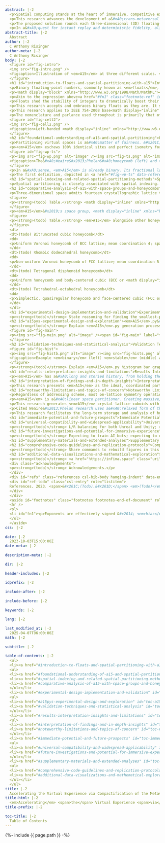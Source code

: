 ```yaml
---
abstract: |-2
  <p>Spatial computing stands at the heart of immersive, competitive experiences. When reality yields to fast-paced virtual arenas, every millisecond can clutch the win, and every dropped frame can shatter the illusion. Widespread spatial partitioning of different virtual realities (VR) with the topologically close-packed <strong><em>A15</em> phase structure</strong> (<math display="inline" xmlns="http://www.w3.org/1998/Math/MathML"><semantics><mi>&#x3B2;</mi><annotation encoding="application/x-tex">\beta</annotation></semantics></math>&#x2013;<math display="inline" xmlns="http://www.w3.org/1998/Math/MathML"><semantics><mi>W</mi><annotation encoding="application/x-tex">W</annotation></semantics></math>) promises to thread new, scalable dimensions of isotropic order into the fabric of the metaverse itself.</p>
  <p>This research advances the development of a&#xA0;trans-metaversal coordination space. Latency-sensitive, full-body VR experiences &#x2014; such as online multiplayer tournaments &#x2014; are close to insufferable under the current infrastructure. In lieu of a&#xA0;shared, compact spatial representation, downstream spatial protocols resort to resharing the original floating-point coordinates. Full immersion demands tenfold the coordinates at double the speed &#x2014; simply relaying the positional coordinates of a&#xA0;5-on-5 full-body VR match can exceed 100 kbps per user.</p>
  <p>The proposed solution rounds each three-dimensional (3D) floating-point coordinate &#x2014; and all its unused dynamic range &#x2014; to the nearest <em>A15</em>-encoded integer representation, one or more dimensions higher. It centers <em>A15</em> inside the&#xA0;Weaire&#x2013;Phelan&#xA0;honeycomb, or the&#xA0;Tetrastix&#xA0;prism, then equally discretizes all 3D floating-point space. The result is a&#xA0;numerically-stable, higher-order space that&#x2019;s packable, stackable, and less than half the size in memory &#x2014; assigning each high-dimensional coordinate to a&#xA0;consistent volume of 3D space shrinks the encoding of nearby coordinates, minimizes directional aliasing, and maintains compatibility with global measurement standards.</p>
  <p>In a&#xA0;quest for instant replay and deterministic fidelity, aligning virtualities with <em>A15</em> ensures every bit of space is part of the living, responsive experience.</p>
abstract-title: |-2
  Abstract
author: |-2
  C Anthony Risinger
author-meta: |-2
  C Anthony Risinger
body: |-2
  <figure id="fig-intro">
  <img src="fig-intro.png" />
  <figcaption>Illustration of <em>A15</em> at three different scales. <span id="fig-intro" label="fig-intro"></span></figcaption>
  </figure>
  <h1 id="introduction-to-floats-and-spatial-partitioning-with-a15">Introduction to Floats and Spatial Partitioning with <em>A15</em></h1>
  <p>Binary floating-point numbers, commonly known as <em>floats</em>, are notorious for giving slightly different, <em>approximately correct</em> answers.</p>
  <p><math display="block" xmlns="http://www.w3.org/1998/Math/MathML"><semantics><mfrac displaystyle="true"><mrow><mi>&#x1D460;</mi><mi>&#x1D456;</mi><mi>&#x1D454;</mi><mi>&#x1D45B;</mi><mi>&#x1D456;</mi><mi>&#x1D453;</mi><mi>&#x1D456;</mi><mi>&#x1D450;</mi><mi>&#x1D44E;</mi><mi>&#x1D45B;</mi><mi>&#x1D451;</mi></mrow><msup><mn>2</mn><mrow><mi>&#x1D452;</mi><mi>&#x1D465;</mi><mi>&#x1D45D;</mi><mi>&#x1D45C;</mi><mi>&#x1D45B;</mi><mi>&#x1D452;</mi><mi>&#x1D45B;</mi><mi>&#x1D461;</mi></mrow></msup></mfrac><annotation encoding="application/x-tex">\dfrac{\mathit{\scriptstyle significand}}{2^{\mathit{exponent}}}</annotation></semantics></math></p>
  <p>Akin to the expression above<a href="#fn1" class="footnote-ref" id="fnref1" role="doc-noteref"><sup>1</sup></a>, floats resemble fractions or ratios. Their integer numerators cycle linearly <math display="inline" xmlns="http://www.w3.org/1998/Math/MathML"><semantics><mn>0</mn><annotation encoding="application/x-tex">0</annotation></semantics></math>&#x2013;<math display="inline" xmlns="http://www.w3.org/1998/Math/MathML"><semantics><mrow><mi>&#x1D460;</mi><mi>&#x1D456;</mi><mi>&#x1D454;</mi><mi>&#x1D45B;</mi><mi>&#x1D456;</mi><mi>&#x1D453;</mi><mi>&#x1D456;</mi><mi>&#x1D450;</mi><mi>&#x1D44E;</mi><mi>&#x1D45B;</mi><mi>&#x1D451;</mi></mrow><annotation encoding="application/x-tex">\mathit{significand}</annotation></semantics></math> once per denominator, whereas their log-linear denominators must double or split on strict powers-of-two. This representation approximates the vast majority of rational, base<math display="inline" xmlns="http://www.w3.org/1998/Math/MathML"><semantics><msub><mi></mi><mn>10</mn></msub><annotation encoding="application/x-tex">_{10}</annotation></semantics></math> numbers, and accumulating tiny, order-dependent rounding errors is <em>expected</em>. There are ninety-three approximations in the first one-hundred <math display="inline" xmlns="http://www.w3.org/1998/Math/MathML"><semantics><mrow><msup><mi></mi><mn>1</mn></msup><msub><mi>/</mi><mi>n</mi></msub></mrow><annotation encoding="application/x-tex">^1/_n</annotation></semantics></math> reciprocals alone, where denominators are <em>most</em> dense.</p>
  <p>Floats shed the stability of integers to dramatically boost their reach. Hardware-accelerated for decades in pursuit of ever-more floating-point operations per second (FLOPS), a&#xA0;single, fixed-bit memory format meaningfully ranges from quantum foam to cosmic web. Floats are <em>inescapably</em> abundant &#x2014; the sand of software &#x2014; their skillful workings endow modern data structures with great strength and timeless clarity.</p>
  <p>This research accepts and embraces binary floats as they are. It scales both the <em>A15</em> phase structure, also known as <math display="inline" xmlns="http://www.w3.org/1998/Math/MathML"><semantics><mi>&#x3B2;</mi><annotation encoding="application/x-tex">\beta</annotation></semantics></math>&#x2013;<math display="inline" xmlns="http://www.w3.org/1998/Math/MathML"><semantics><mi>W</mi><annotation encoding="application/x-tex">W</annotation></semantics></math>, and its corresponding Voronoi honeycomb, the&#xA0;Weaire&#x2013;Phelan&#xA0;honeycomb, to align with precise, IEEE 754-2008 floating-point specifications. Each honeycomb cell collapses its internal, 3D floating-point coordinates to an integer-encoded <em>A15</em> site at its core, and together, cores identify a&#xA0;compact, higher-order space &#x2014; a&#xA0;well-rounded snapshot of the original, 3D floating-point space &#x2014; where every high-dimensional <em>A15</em>-encoded coordinate mirrors an exact 3D float.</p>
  <p>This research applies to IEEE 754-2008 base<math display="inline" xmlns="http://www.w3.org/1998/Math/MathML"><semantics><msub><mi></mi><mn>2</mn></msub><annotation encoding="application/x-tex">_{2}</annotation></semantics></math> floating-point numbers of all bit sizes, and may refer to them as <em>binary<math display="inline" xmlns="http://www.w3.org/1998/Math/MathML"><semantics><msub><mi></mi><mn>64</mn></msub><annotation encoding="application/x-tex">_{64}</annotation></semantics></math></em>, <em>binary<math display="inline" xmlns="http://www.w3.org/1998/Math/MathML"><semantics><msub><mi></mi><mn>32</mn></msub><annotation encoding="application/x-tex">_{32}</annotation></semantics></math></em>, <em>base<math display="inline" xmlns="http://www.w3.org/1998/Math/MathML"><semantics><msub><mi></mi><mn>2</mn></msub><annotation encoding="application/x-tex">_{2}</annotation></semantics></math> floats</em>, or simply <em>floats</em>. For coding and analysis purposes, binary<math display="inline" xmlns="http://www.w3.org/1998/Math/MathML"><semantics><msub><mi></mi><mn>64</mn></msub><annotation encoding="application/x-tex">_{64}</annotation></semantics></math> is preferred, due to its large size and prevalence in modern CPUs. For baselines and performance comparisons, binary<math display="inline" xmlns="http://www.w3.org/1998/Math/MathML"><semantics><msub><mi></mi><mn>32</mn></msub><annotation encoding="application/x-tex">_{32}</annotation></semantics></math> is preferred, due to its widespread presence in hardware, software, and network stacks.</p>
  <p>The nomenclature and parlance used throughout is primarily that of crystallography, borrowing from other disciplines as necessary.</p>
  <figure id="fig-cell2">
  <img src="fig-cell2.png" />
  <figcaption>Left-handed <math display="inline" xmlns="http://www.w3.org/1998/Math/MathML"><semantics><mrow><msup><mi></mi><mn>1</mn></msup><msub><mi>/</mi><mn>2</mn></msub></mrow><annotation encoding="application/x-tex">^1/_2</annotation></semantics></math> unit cell. <span id="fig-cell2" label="fig-cell2"></span></figcaption>
  </figure>
  <h2 id="foundational-understanding-of-a15-and-spatial-partitioning">Foundational Understanding of <em>A15</em> and Spatial Partitioning</h2>
  <p>Partitioning virtual spaces is a&#xA0;matter of fairness. &#x201C;Fairness," as it applies to transformations on structures in 3D space, is a&#xA0;measure of isometry and isotropy &#x2014; reducing the bit space <em>must not</em> significantly warp distances and angles between any two sites. While isometry on its own is readily achievable, combining it with isotropy is much more difficult. The <math display="inline" xmlns="http://www.w3.org/1998/Math/MathML"><semantics><mrow><mi>S</mi><mi>O</mi><mrow><mo stretchy="true" form="prefix">(</mo><mn>3</mn><mo stretchy="true" form="postfix">)</mo></mrow></mrow><annotation encoding="application/x-tex">SO(3)</annotation></semantics></math> group, or the set of all possible 3D rotations, is spherical &#x2014; highly-isotropic structures appear &#x201C;rounder" from the perspective of an individual site &#x2014; and simply cannot fit nicely inside a&#xA0;cubical lattice &#x201C;box". This innate tension between translation-preserving symmetries and rotation-preserving symmetries drastically shrinks the pool of N-fold designs available to perfectly isometric 3D lattices. In accordance with the crystallographic restriction theorem, C12 is the maximum coordination number, and the only possible angles are 180<math display="inline" xmlns="http://www.w3.org/1998/Math/MathML"><semantics><msup><mi></mi><mo>&#x2218;</mo></msup><annotation encoding="application/x-tex">^{\circ}</annotation></semantics></math> (2-fold), 120<math display="inline" xmlns="http://www.w3.org/1998/Math/MathML"><semantics><msup><mi></mi><mo>&#x2218;</mo></msup><annotation encoding="application/x-tex">^{\circ}</annotation></semantics></math> (3-fold), 90<math display="inline" xmlns="http://www.w3.org/1998/Math/MathML"><semantics><msup><mi></mi><mo>&#x2218;</mo></msup><annotation encoding="application/x-tex">^{\circ}</annotation></semantics></math> (4-fold), and 60<math display="inline" xmlns="http://www.w3.org/1998/Math/MathML"><semantics><msup><mi></mi><mo>&#x2218;</mo></msup><annotation encoding="application/x-tex">^{\circ}</annotation></semantics></math> (6-fold) &#x2014; icosahedral designs (5-fold) with <math display="inline" xmlns="http://www.w3.org/1998/Math/MathML"><semantics><msub><mi>I</mi><mi>h</mi></msub><annotation encoding="application/x-tex">I_h</annotation></semantics></math> symmetry are not possible.</p>
  <p><em>A15</em> eschews 100% identical sites and perfect isometry for a&#xA0;blended mix of exactly 75% C14 major sites &#x2014; axes-aligned tetradecahedral layers (Weaire&#x2013;Phelan) or cubes (Tetrastix) with 14 connections each &#x2014; 25% C12 minor sites &#x2014; pyritohedral voids (Weaire&#x2013;Phelan) or cubes (Tetrastix) with 12 connections each &#x2014; and two different site-to-site distance metrics. True 5-fold symmetry appears in the form of alternating left- and right-handed sites with <math display="inline" xmlns="http://www.w3.org/1998/Math/MathML"><semantics><msub><mi>T</mi><mi>h</mi></msub><annotation encoding="application/x-tex">T_h</annotation></semantics></math> <em>pyritohedral</em> symmetry, an isometric subgroup (4-of-10 3-fold axes) of the full icosahedral symmetry group <math display="inline" xmlns="http://www.w3.org/1998/Math/MathML"><semantics><msub><mi>I</mi><mi>h</mi></msub><annotation encoding="application/x-tex">I_h</annotation></semantics></math>. This localized asymmetry drastically increases isotropy (13.5 mean coordination) without impacting long-range isometric order.</p>
  <figure id="fig-wp-ts">
  <p><img src="fig-wp.png" alt="image" /><img src="fig-ts.png" alt="image" /></p>
  <figcaption>The&#xA0;Weaire&#x2013;Phelan&#xA0;honeycomb (left) and the&#xA0;Tetrastix&#xA0;prism (right).<span id="fig-wp-ts" label="fig-wp-ts"></span></figcaption>
  </figure>
  <p>In a&#xA0;sense, <em>A15</em> is already binary. Its fractional lattice coefficients use nothing but the first three multiples of <math display="inline" xmlns="http://www.w3.org/1998/Math/MathML"><semantics><msup><mn>2</mn><mrow><mo>&#x2212;</mo><mn>2</mn></mrow></msup><annotation encoding="application/x-tex">2^{-2}</annotation></semantics></math>, and all eight basis sites are perfect binary floats. Quadruple its fractional coordinates into the integers, and its two, site-to-site distance metrics become <math display="inline" xmlns="http://www.w3.org/1998/Math/MathML"><semantics><mn>2</mn><annotation encoding="application/x-tex">2</annotation></semantics></math> (major-major) and <math display="inline" xmlns="http://www.w3.org/1998/Math/MathML"><semantics><msqrt><mn>5</mn></msqrt><annotation encoding="application/x-tex">\sqrt{5}</annotation></semantics></math> (major-minor). <math display="inline" xmlns="http://www.w3.org/1998/Math/MathML"><semantics><msqrt><mn>5</mn></msqrt><annotation encoding="application/x-tex">\sqrt{5}</annotation></semantics></math> is the hypotenuse of a&#xA0;2:1 right triangle and the crux of the golden ratio. <em>A15</em> can be defined at unit scale without stability issues. However, at any scale, <em>A15</em> only represents the destination encoding, leaving open the question of <em>how</em> higher-density bit spaces should discretize themselves to a&#xA0;valid <em>A15</em> site. In other words, finding the nearest site requires a&#xA0;precise definition of <em>nearest</em>.</p>
  <p>The first definition, depicted in <a href="#fig-wp-ts" data-reference-type="autoref" data-reference="fig-wp-ts">[fig-wp-ts]</a> (left), is available to any 3D point set. Starting from an <em>A15</em> integer crystal lattice, identify its Voronoi honeycomb from the set of inflection points between neighboring <em>A15</em> sites &#x2014; edges in this secondary structure have exactly two nearest neighbors in <em>A15</em>, and vertices have three or more &#x2014; and the&#xA0;Weaire&#x2013;Phelan&#xA0;honeycomb appears. A&#xA0;simpler, less isotropic definition of <em>nearest</em> is also available to <em>A15</em>. As seen in <a href="#fig-wp-ts" data-reference-type="autoref" data-reference="fig-wp-ts">[fig-wp-ts]</a> (right), when the angle between sites in the secondary structure is fixed to 90&#xB0; and the entire space is filled with <em>unit</em> cubes &#x2014; the&#xA0;Tetrastix&#xA0;prism emerges instead. The price for this simplicity is reduced spatial accuracy and more directional aliasing.</p>
  <h2 id="spatial-indexing-and-related-spatial-partitioning-methods">Spatial Indexing and Related Spatial Partitioning Methods</h2>
  <p>Spatial partitioning is closely associated with spatial indexing. In this context, the partitioner is more dynamic and specific &#x2014; space is split on maximally-coincident hyperplanes, or enclosed within minimally-overlapping polytopes, for the purposes of cataloging sites and facilitating retrieval. Incoming sites are unlikely to adhere to any meaningful symmetry and freely utilize the full range and precision of the ambient space. This ignorance of an implied external structure is critical for spatial indexing, but renders well-known binary space partitioners (BSP), like octrees and KD trees, and bounded-polytope solutions, like R-trees, R<math display="inline" xmlns="http://www.w3.org/1998/Math/MathML"><semantics><msup><mi></mi><mo>*</mo></msup><annotation encoding="application/x-tex">^*</annotation></semantics></math>-trees, and its derivatives, less attractive as <em>implicit</em>, memory-efficient, interactive virtual space partitioners, because their preferred hyperplanes and polytopes do not maintain the spatial symmetries of the ambient space. However, if they did maintain ambient symmetries, the resultant structures might resemble objects that are comparable to <em>A15</em>: space groups and space-filling honeycombs.</p>
  <h2 id="comparative-analysis-of-a15-with-space-groups-and-honeycombs">Comparative Analysis of <em>A15</em> with Space Groups and Honeycombs</h2>
  <p>Three-dimensional space admits fourteen crystallographic lattice types known as Bravais lattices &#x2014; fourteen distinct, prototypical pairings between one-of-seven lattice systems and one-to-four lattice centerings &#x2014; and every discrete, <em>periodic</em> tesselation of 3D space shares its translational isometries with a&#xA0;Bravais lattice. Non-translational isometries, such as reflections and rotoinversions, are known as 3D point groups, and the thirty-two that satisfy the crystallographic restriction theorem are deemed the crystallographic point groups. The complete set of 230 space groups emerges from all isomorphic combinations of the fourteen lattice types with the thirty-two crystallographic point groups, and fully characterizes any periodic tesselation of 3D space.</p>
  <figure>
  <p><strong>(todo) Table.</strong> <math display="inline" xmlns="http://www.w3.org/1998/Math/MathML"><semantics><mrow><mi>P</mi><mi>m</mi><mover><mn>3</mn><mo accent="true">&#x203E;</mo></mover><mi>n</mi></mrow><annotation encoding="application/x-tex">Pm\bar{3}n</annotation></semantics></math> (223) alongside other groups.</p>
  </figure>
  <p><em>A15</em>&#x2019;s space group, <math display="inline" xmlns="http://www.w3.org/1998/Math/MathML"><semantics><mrow><mi>P</mi><mi>m</mi><mover><mn>3</mn><mo accent="true">&#x203E;</mo></mover><mi>n</mi></mrow><annotation encoding="application/x-tex">Pm\bar{3}n</annotation></semantics></math>, pairs the <math display="inline" xmlns="http://www.w3.org/1998/Math/MathML"><semantics><msub><mi>O</mi><mi>h</mi></msub><annotation encoding="application/x-tex">O_h</annotation></semantics></math> symmetry of the <math display="inline" xmlns="http://www.w3.org/1998/Math/MathML"><semantics><mrow><mi>c</mi><mi>P</mi></mrow><annotation encoding="application/x-tex">cP</annotation></semantics></math> Bravais lattice with the <math display="inline" xmlns="http://www.w3.org/1998/Math/MathML"><semantics><msub><mi>T</mi><mi>h</mi></msub><annotation encoding="application/x-tex">T_h</annotation></semantics></math> pyritohedral symmetry of the <math display="inline" xmlns="http://www.w3.org/1998/Math/MathML"><semantics><mrow><mi>m</mi><mover><mn>3</mn><mo accent="true">&#x203E;</mo></mover></mrow><annotation encoding="application/x-tex">m\bar{3}</annotation></semantics></math> crystallographic point group. <math display="inline" xmlns="http://www.w3.org/1998/Math/MathML"><semantics><msub><mi>T</mi><mi>h</mi></msub><annotation encoding="application/x-tex">T_h</annotation></semantics></math> pyritohedral symmetry is an isometric subgroup of the <em>non-crystallographic</em>, full icosahedral symmetry group, <math display="inline" xmlns="http://www.w3.org/1998/Math/MathML"><semantics><msub><mi>I</mi><mi>h</mi></msub><annotation encoding="application/x-tex">I_h</annotation></semantics></math>. Crystallographic point groups with <math display="inline" xmlns="http://www.w3.org/1998/Math/MathML"><semantics><msub><mi>T</mi><mi>h</mi></msub><annotation encoding="application/x-tex">T_h</annotation></semantics></math>, <math display="inline" xmlns="http://www.w3.org/1998/Math/MathML"><semantics><mi>O</mi><annotation encoding="application/x-tex">O</annotation></semantics></math>, and <math display="inline" xmlns="http://www.w3.org/1998/Math/MathML"><semantics><msub><mi>T</mi><mi>d</mi></msub><annotation encoding="application/x-tex">T_d</annotation></semantics></math> symmetries are all order 24, and second only to order 48, <math display="inline" xmlns="http://www.w3.org/1998/Math/MathML"><semantics><msub><mi>O</mi><mi>h</mi></msub><annotation encoding="application/x-tex">O_h</annotation></semantics></math> cubic symmetry. Since <math display="inline" xmlns="http://www.w3.org/1998/Math/MathML"><semantics><msub><mi>T</mi><mi>h</mi></msub><annotation encoding="application/x-tex">T_h</annotation></semantics></math> is the maximal subgroup between <math display="inline" xmlns="http://www.w3.org/1998/Math/MathML"><semantics><msub><mi>O</mi><mi>h</mi></msub><annotation encoding="application/x-tex">O_h</annotation></semantics></math> and <math display="inline" xmlns="http://www.w3.org/1998/Math/MathML"><semantics><msub><mi>I</mi><mi>h</mi></msub><annotation encoding="application/x-tex">I_h</annotation></semantics></math> &#x2014; between the existing cubical-octahedral isometries of <em>A15</em>&#x2019;s Bravais lattice and the highly-desirable, <em>non-crystallographic</em> icosahedral isometries of <math display="inline" xmlns="http://www.w3.org/1998/Math/MathML"><semantics><msub><mi>I</mi><mi>h</mi></msub><annotation encoding="application/x-tex">I_h</annotation></semantics></math> &#x2014; any point group with higher order than <math display="inline" xmlns="http://www.w3.org/1998/Math/MathML"><semantics><mrow><mi>m</mi><mover><mn>3</mn><mo accent="true">&#x203E;</mo></mover></mrow><annotation encoding="application/x-tex">m\bar{3}</annotation></semantics></math> is also more cubical. The link from <math display="inline" xmlns="http://www.w3.org/1998/Math/MathML"><semantics><mrow><mi>m</mi><mover><mn>3</mn><mo accent="true">&#x203E;</mo></mover></mrow><annotation encoding="application/x-tex">m\bar{3}</annotation></semantics></math> to <math display="inline" xmlns="http://www.w3.org/1998/Math/MathML"><semantics><msub><mi>I</mi><mi>h</mi></msub><annotation encoding="application/x-tex">I_h</annotation></semantics></math> symmetry through <math display="inline" xmlns="http://www.w3.org/1998/Math/MathML"><semantics><msub><mi>T</mi><mi>h</mi></msub><annotation encoding="application/x-tex">T_h</annotation></semantics></math> symmetry is strong evidence that <math display="inline" xmlns="http://www.w3.org/1998/Math/MathML"><semantics><mrow><mi>m</mi><mover><mn>3</mn><mo accent="true">&#x203E;</mo></mover></mrow><annotation encoding="application/x-tex">m\bar{3}</annotation></semantics></math> is isotropically ideal.</p>
  <figure>
  <p><strong>(todo) Table.</strong> <em>A15</em> alongside other honeycombs (mean coordination, etc).</p>
  </figure>
  <dl>
  <dt>(todo) Bitruncated cubic honeycomb</dt>
  <dd>
  <p>Uniform Voronoi honeycomb of BCC lattice; mean coordination 4; space group <math display="inline" xmlns="http://www.w3.org/1998/Math/MathML"><semantics><mrow><mi>I</mi><mi>m</mi><mover><mn>3</mn><mo accent="true">&#x203E;</mo></mover><mi>m</mi></mrow><annotation encoding="application/x-tex">Im\bar{3}m</annotation></semantics></math> (229); vertex-, edge-, and face-transitive; 3-space permutohedron; best-known ideal foam (Kelvin problem) for a century, then superseded by the&#xA0;Weaire&#x2013;Phelan&#xA0;honeycomb.</p>
  </dd>
  <dt>(todo) Rhombic dodecahedral honeycomb</dt>
  <dd>
  <p>Non-uniform Voronoi honeycomb of FCC lattice; mean coordination 5.5; space group <math display="inline" xmlns="http://www.w3.org/1998/Math/MathML"><semantics><mrow><mi>F</mi><mi>m</mi><mover><mn>3</mn><mo accent="true">&#x203E;</mo></mover><mi>m</mi></mrow><annotation encoding="application/x-tex">Fm\bar{3}m</annotation></semantics></math> (225); edge-, face-, and cell-transitive; 3-space parallelohedron.</p>
  </dd>
  <dt>(todo) Tetragonal disphenoid honeycomb</dt>
  <dd>
  <p>Uniform honeycomb and body-centered cubic (BCC or <math display="inline" xmlns="http://www.w3.org/1998/Math/MathML"><semantics><msubsup><mi>A</mi><mn>3</mn><mo>*</mo></msubsup><annotation encoding="application/x-tex">A_3^*</annotation></semantics></math> or <math display="inline" xmlns="http://www.w3.org/1998/Math/MathML"><semantics><msubsup><mi>D</mi><mn>3</mn><mo>*</mo></msubsup><annotation encoding="application/x-tex">D_3^*</annotation></semantics></math>) lattice; mean coordination 8; space group <math display="inline" xmlns="http://www.w3.org/1998/Math/MathML"><semantics><mrow><mi>I</mi><mi>m</mi><mover><mn>3</mn><mo accent="true">&#x203E;</mo></mover><mi>m</mi></mrow><annotation encoding="application/x-tex">Im\bar{3}m</annotation></semantics></math> (229); vertex-, face-, and cell-transitive; reciprocal lattice is FCC; ideal k-space samples in <math display="inline" xmlns="http://www.w3.org/1998/Math/MathML"><semantics><msup><mi>R</mi><mn>3</mn></msup><annotation encoding="application/x-tex">R^3</annotation></semantics></math>.</p>
  </dd>
  <dt>(todo) Tetrahedral-octahedral honeycomb</dt>
  <dd>
  <p>Simplectic, quasiregular honeycomb and face-centered cubic (FCC or <math display="inline" xmlns="http://www.w3.org/1998/Math/MathML"><semantics><msub><mi>A</mi><mn>3</mn></msub><annotation encoding="application/x-tex">A_3</annotation></semantics></math> or <math display="inline" xmlns="http://www.w3.org/1998/Math/MathML"><semantics><msub><mi>D</mi><mn>3</mn></msub><annotation encoding="application/x-tex">D_3</annotation></semantics></math>) lattice; mean coordination 12; space group <math display="inline" xmlns="http://www.w3.org/1998/Math/MathML"><semantics><mrow><mi>F</mi><mi>m</mi><mover><mn>3</mn><mo accent="true">&#x203E;</mo></mover><mi>m</mi></mrow><annotation encoding="application/x-tex">Fm\bar{3}m</annotation></semantics></math> (225); vertex- and edge-transitive; ideal 3-space packing of identical spheres; reciprocal lattice is BCC.</p>
  </dd>
  </dl>
  <h1 id="experimental-design-implementation-and-validation">Experimental Design, Implementation, and Validation</h1>
  <p><strong>(todo)</strong> State reasoning for finding the smallest-possible integer representation, if any; show unstable configuration; walk through construction of <em>A15</em> and surrounding it with the&#xA0;Weaire&#x2013;Phelan&#xA0;honeycomb, identifying its minimum prescale factor along the way; relate integer scaling to fraction-like floating-point definition from introduction; add the next layer of lattice and additional prescale due to separation distance; binary splits of this final prescale are &#x201C;binary" scales, multiples of these splits are &#x201C;stable" scales, and everything else is &#x201C;unstable"; bits shuffle cleanly between range and density, facilitating the definition of subspaces; show Tetrastix at Weaire&#x2013;Phelan&#x2019;s prescale and frame volume difference as an error domain.</p>
  <h2 id="a15pys-experimental-design-and-exploration"><em>A15</em>.py&#x2019;s Experimental Design and Exploration</h2>
  <p><strong>(todo)</strong> Explain <em>A15</em>.py generation process, reasoning, capabilities, and assertions; describe main image and such things as <math display="inline" xmlns="http://www.w3.org/1998/Math/MathML"><semantics><msub><mi>N</mi><mn>1</mn></msub><annotation encoding="application/x-tex">N_1</annotation></semantics></math> (cell width), <math display="inline" xmlns="http://www.w3.org/1998/Math/MathML"><semantics><msub><mi>&#x3F5;</mi><mi>N</mi></msub><annotation encoding="application/x-tex">\epsilon_N</annotation></semantics></math>, <math display="inline" xmlns="http://www.w3.org/1998/Math/MathML"><semantics><msub><mi>&#x3F5;</mi><mi>&#x3B4;</mi></msub><annotation encoding="application/x-tex">\epsilon_\delta</annotation></semantics></math>, <math display="inline" xmlns="http://www.w3.org/1998/Math/MathML"><semantics><msub><mi>&#x3F5;</mi><mi>&#x394;</mi></msub><annotation encoding="application/x-tex">\epsilon_\Delta</annotation></semantics></math>, and <math display="inline" xmlns="http://www.w3.org/1998/Math/MathML"><semantics><mi>&#x3F5;</mi><annotation encoding="application/x-tex">\epsilon</annotation></semantics></math>.</p>
  <figure id="fig-main">
  <p><img src="fig-main.png" alt="image" /><span id="fig-main" label="fig-main"></span></p>
  </figure>
  <h2 id="validation-techniques-and-statistical-analysis">Validation Techniques and Statistical Analysis</h2>
  <figure id="fig-hist">
  <p><img src="fig-histb.png" alt="image" /><img src="fig-hists.png" alt="image" /><img src="fig-histu.png" alt="image" /></p>
  <figcaption>Example <em>binary</em> (left) <em>stable</em> (middle) and <em>unstable</em> (right) configurations.<span id="fig-hist" label="fig-hist"></span></figcaption>
  </figure>
  <p><strong>(todo)</strong> Explain <em>A15</em>.py histogram bar graph and its epsilons; show unstable configurations generating a&#xA0;smattering of epsilons and unused gaps; contrast this with gapless, sequential configurations that always generate a&#xA0;limited number of epsilons (stable) or an exact number (binary).</p>
  <h1 id="results-interpretation-insights-and-limitations">Results Interpretation, Insights, and Limitations</h1>
  <p><em>A15</em> has a&#xA0;long and storied history, from holding the high-temperature superconductor record for decades, to its close association with other interesting structures &#x2014; such as the&#xA0;Weaire&#x2013;Phelan&#xA0;honeycomb and the&#xA0;Tetrastix&#xA0;prism&#x2014; each with their own unique qualities. The&#xA0;Weaire&#x2013;Phelan&#xA0;honeycomb, in its relaxed, non-polyhedral &#x201C;bubble" form (combinatorially equivalent to the polyhedral honeycomb), consistently yields highly-isotropic measurements from different physical quantities, including thermal expansion rate, compressional load transfer, photonic wave propagation, and quantum noise distribution. <em>A15</em>&#x2019;s position is further reinforced through its crystallographic space group properties, such as an exceptionally high coordination number (mean of 13.5 connections per site), second-highest symmetry order (24), and maximal intersection with the <em>non-crystallographic</em> <math display="inline" xmlns="http://www.w3.org/1998/Math/MathML"><semantics><msub><mi>I</mi><mi>h</mi></msub><annotation encoding="application/x-tex">I_h</annotation></semantics></math> group. Centered on the&#xA0;Weaire&#x2013;Phelan&#xA0;honeycomb&#x2014; the best-known equal-volume partitioner of 3D space and lowest-energy solution to the Kelvin problem &#x2014; and simultaneously compatible with the&#xA0;Tetrastix&#xA0;prism&#x2014; an attractive alternative to Weaire&#x2013;Phelan-based discretization when trading spatial inaccuracy for performance is acceptable or desirable &#x2014; makes <em>A15</em> uniquely qualified for partitioning interactive 3D space.</p>
  <h2 id="interpretation-of-findings-and-in-depth-insights">Interpretation of Findings and In-Depth Insights</h2>
  <p>This research presents <em>A15</em> as the ideal, coordinated partitioner of shared, interactive virtual space. It highlights <em>A15</em>&#x2019;s innate mapping to hardware floating-point representations, and its compatibility with global measurement systems. It details two, high-dimensional addressing schemes, and explains their differences in terms of lattice centering, chiral balancing, and interlocking extrema. <em>A15</em>&#x2019;s numeric floating-point stability is confirmed, and three distinct classifications &#x2014; <em>binary</em>, <em>stable</em>, and <em>unstable</em> &#x2014; are identified. It asserts the binary floating-point stability of the&#xA0;Weaire&#x2013;Phelan&#xA0;honeycomb, the&#xA0;Tetrastix&#xA0;prism, and <em>A15</em> itself, using both a&#xA0;series of mathematical statements and generated empirical evidence. It constructs well-defined, heterogeneous environments, and characterizes how additional bits either double the range or double the density. Original code is shared in full, alongside detailed examples and documentation. This outcome, combined with <em>A15</em>&#x2019;s body of existing materials research, makes <em>A15</em> an excellent candidate for <em>reshaping</em> the metaverse.</p>
  <h2 id="noteworthy-limitations-and-topics-of-concern">Noteworthy Limitations and Topics of Concern</h2>
  <p>Regardless of addressing scheme, most on-lattice symmetry operations require follow-up translations to maintain <em>A15</em>&#x2019;s desirable invariants. <em>A15</em>&#x2019;s primitive unit cell contains eight valid sites &#x2014; known as its basis, or crystal motif &#x2014; but only one is also a&#xA0;valid lattice point.</p>
  <p><em>A15</em> is a&#xA0;linear space partitioner. Creating massive, open-world virtual environments is less straightforward because <em>A15</em> spaces are small, irregularly sized, and end abruptly. Federating virtual real estate in a&#xA0;fifty-story skyscraper might require independent <em>A15</em> spaces per floor, or per delegable unit. This matches expectations after reclaiming unused dynamic floating-point range as memory savings, but fast-paced transitions at spatial joins are potential sources of bugs, complexity, and overhead.</p>
  <p>This research generates <em>A15</em> crystal-lattice cuboids with rectangular faces, and with edge lengths in proportion to each dimension&#x2019;s allocation of the total bit space. Cuboids best-encode spaces like playing fields and office buildings &#x2014; spaces with high average utilization, and clear, axes-aligned boundaries &#x2014; and are less efficient for spaces with arbitrary terrain, irregular boundaries, or internal holes. Such features generate effectively unreachable pockets of addressable space. However, compared to the unused dynamic range of floats, this underutilization is much simpler to quantify.</p>
  <p>Cited Weaire&#x2013;Phelan research uses a&#xA0;relaxed form of the&#xA0;Weaire&#x2013;Phelan&#xA0;honeycomb to satisfy Plateau&#x2019;s laws and the constraints of the Kelvin problem. This structure is combinatorially equivalent to the polyhedral form, albeit with softer angles and perfectly equal-volume pyritohedra and tetradecahedra. Results from these studies may not transfer cleanly. However, discrepancies are limited to Weaire&#x2013;Phelan-based discretization claims and not <em>A15</em> itself.</p>
  <p>This research facilitates the long-term storage and analysis of human-generated spatial tracking data &#x2014; personally identifiable information (PII) with both legal and ethical requirements &#x2014; and <em>demands</em> that implementers honor and regard it with the utmost care and respect.</p>
  <h1 id="immediate-potential-and-future-prospects">Immediate Potential and Future Prospects</h1>
  <h2 id="universal-compatibility-and-widespread-applicability">Universal Compatibility and Widespread Applicability</h2>
  <p><strong>(todo)</strong> L/R balancing for both Unreal and Unity; reliably mutate, consolidate, or replay from the edge; clean mapping into global measurement systems; spatial range limits are implicit anti-cheating mechanisms; range limiting combined with other symmetry-reliant techniques expected to save more memory than <em>baseline</em> of 50%.</p>
  <h2 id="future-investigations-and-potential-for-immersive-experience">Future Investigations and Potential for Immersive Experience</h2>
  <p><strong>(todo)</strong> Expecting to train AI bots; expecting to capture high speed games; resultant libraries not limited to metric spaces, could also apply to eg. function spaces; investigate rotating <em>A15</em> favorably with respect to expected traversal patterns, eg. Miller index <math display="inline" xmlns="http://www.w3.org/1998/Math/MathML"><semantics><mrow><mo stretchy="true" form="prefix">(</mo><mn>111</mn><mo stretchy="true" form="postfix">)</mo></mrow><annotation encoding="application/x-tex">(111)</annotation></semantics></math>, and boost effective isotropy; consider ways to efficiently carve terrain, holes, and non-planar or axes-misaligned boundaries; seek esoteric 3-space objects outside crystallography and convex geometry, eg. stars, gyroids, quasicrystals, plesiohedra, Delone sets, and centroid network of the Laves graph; continue search for higher-dimensional polytopes to fold and project into 3D space.</p>
  <h1 id="supplementary-materials-and-extended-analyses">Supplementary Materials and Extended Analyses</h1>
  <h2 id="comprehensive-code-guidelines-and-replication-protocols">Comprehensive Code Guidelines and Replication Protocols</h2>
  <p><strong>(todo)</strong> Share commands to rebuild figures in this research; illuminate <em>A15</em>.py&#x2019;s dark, undocumented corners; note the binary scale&#x2019;s clean steppings compared to stable scaling; in some addressing schemes, the L/R orientation of major sites is independent from that of minor sites, with four or more valid, internal orientations possible; when more than one internal orientation is available, this research arbitrarily chooses one; all parties must know, negotiate, or discover an orientation before transmitting coordinates; some orientations might be more favorable than others, both at the boundary and in the bulk.</p>
  <h2 id="additional-data-visualizations-and-mathematical-exploration">Additional Data, Visualizations, and Mathematical Exploration</h2>
  <p><strong>(todo)</strong> <a href="https://infima.space" class="uri">https://infima.space</a>; A15.py itself; proofs of different assertions made, eg. 5v5 100 kbps per user baseline; tables of vertices; list figures of interesting heterogenous environments; note how surrounding minor sites with a&#xA0;7/5 pyritohedron generates correct Weaire&#x2013;Phelan spacing and possible dual space; support and recommend <math display="inline" xmlns="http://www.w3.org/1998/Math/MathML"><semantics><msup><mn>2</mn><mrow><mo>&#x2212;</mo><mn>6</mn></mrow></msup><annotation encoding="application/x-tex">2^{-6}</annotation></semantics></math> as the preferred default scale; note coincidence of <em>A15</em> integer scale, Tetrastix unit scale, and favorable <math display="inline" xmlns="http://www.w3.org/1998/Math/MathML"><semantics><msup><mn>2</mn><mrow><mo>&#x2212;</mo><mn>6</mn></mrow></msup><annotation encoding="application/x-tex">2^{-6}</annotation></semantics></math> overall scale; demonstrate generating other crystal lattices; unit of least precision; meets meet joins join meets meet joins join...</p>
  <div class="acknowledgements">
  <p><strong>(todo)</strong> Acknowledgements.</p>
  </div>
  <div id="refs" class="references csl-bib-body hanging-indent" data-entry-spacing="0" role="list">
  <div id="ref-todo" class="csl-entry" role="listitem">
  References. 2023. <span>&#x201C;(Todo).&#x201D;</span> <em>(Todo)</em>.
  </div>
  </div>
  <aside id="footnotes" class="footnotes footnotes-end-of-document" role="doc-endnotes">
  <hr />
  <ol>
  <li id="fn1"><p>Exponents are effectively signed &#x2014; <em>bias</em> is an implementation detail &#x2014; and <math display="inline" xmlns="http://www.w3.org/1998/Math/MathML"><semantics><msup><mn>2</mn><mrow><mo>&#x2212;</mo><mi>n</mi></mrow></msup><annotation encoding="application/x-tex">2^{-n}</annotation></semantics></math> is <math display="inline" xmlns="http://www.w3.org/1998/Math/MathML"><semantics><mrow><msup><mi></mi><mn>1</mn></msup><msub><mi>/</mi><msup><mn>2</mn><mi>n</mi></msup></msub></mrow><annotation encoding="application/x-tex">^1/_{2^n}</annotation></semantics></math>.<a href="#fnref1" class="footnote-back" role="doc-backlink">&#x21A9;&#xFE0E;</a></p></li>
  </ol>
  </aside>
css: |-2
  
date: |-2
  2023-10-03T15:00:00Z
date-meta: |-2
  
description-meta: |-2
  
dir: |-2
  
header-includes: |-2
  
idprefix: |-2
  
include-after: |-2
  
include-before: |-2
  
keywords: |-2
  
lang: |-2
  
last_modified_at: |-2
  2025-04-07T06:00:00Z
math: |-2
  
subtitle: |-2
  
table-of-contents: |-2
  <ul>
  <li><a href="#introduction-to-floats-and-spatial-partitioning-with-a15" id="toc-introduction-to-floats-and-spatial-partitioning-with-a15">Introduction to Floats and Spatial Partitioning with <em>A15</em></a>
  <ul>
  <li><a href="#foundational-understanding-of-a15-and-spatial-partitioning" id="toc-foundational-understanding-of-a15-and-spatial-partitioning">Foundational Understanding of <em>A15</em> and Spatial Partitioning</a></li>
  <li><a href="#spatial-indexing-and-related-spatial-partitioning-methods" id="toc-spatial-indexing-and-related-spatial-partitioning-methods">Spatial Indexing and Related Spatial Partitioning Methods</a></li>
  <li><a href="#comparative-analysis-of-a15-with-space-groups-and-honeycombs" id="toc-comparative-analysis-of-a15-with-space-groups-and-honeycombs">Comparative Analysis of <em>A15</em> with Space Groups and Honeycombs</a></li>
  </ul></li>
  <li><a href="#experimental-design-implementation-and-validation" id="toc-experimental-design-implementation-and-validation">Experimental Design, Implementation, and Validation</a>
  <ul>
  <li><a href="#a15pys-experimental-design-and-exploration" id="toc-a15pys-experimental-design-and-exploration"><em>A15</em>.py&#x2019;s Experimental Design and Exploration</a></li>
  <li><a href="#validation-techniques-and-statistical-analysis" id="toc-validation-techniques-and-statistical-analysis">Validation Techniques and Statistical Analysis</a></li>
  </ul></li>
  <li><a href="#results-interpretation-insights-and-limitations" id="toc-results-interpretation-insights-and-limitations">Results Interpretation, Insights, and Limitations</a>
  <ul>
  <li><a href="#interpretation-of-findings-and-in-depth-insights" id="toc-interpretation-of-findings-and-in-depth-insights">Interpretation of Findings and In-Depth Insights</a></li>
  <li><a href="#noteworthy-limitations-and-topics-of-concern" id="toc-noteworthy-limitations-and-topics-of-concern">Noteworthy Limitations and Topics of Concern</a></li>
  </ul></li>
  <li><a href="#immediate-potential-and-future-prospects" id="toc-immediate-potential-and-future-prospects">Immediate Potential and Future Prospects</a>
  <ul>
  <li><a href="#universal-compatibility-and-widespread-applicability" id="toc-universal-compatibility-and-widespread-applicability">Universal Compatibility and Widespread Applicability</a></li>
  <li><a href="#future-investigations-and-potential-for-immersive-experience" id="toc-future-investigations-and-potential-for-immersive-experience">Future Investigations and Potential for Immersive Experience</a></li>
  </ul></li>
  <li><a href="#supplementary-materials-and-extended-analyses" id="toc-supplementary-materials-and-extended-analyses">Supplementary Materials and Extended Analyses</a>
  <ul>
  <li><a href="#comprehensive-code-guidelines-and-replication-protocols" id="toc-comprehensive-code-guidelines-and-replication-protocols">Comprehensive Code Guidelines and Replication Protocols</a></li>
  <li><a href="#additional-data-visualizations-and-mathematical-exploration" id="toc-additional-data-visualizations-and-mathematical-exploration">Additional Data, Visualizations, and Mathematical Exploration</a></li>
  </ul></li>
  </ul>
title: |-2
  Accelerating the Virtual Experience via Compactification of the Metaverse
title-html: |-2
  <em>Accelerating</em> <span>the</span> Virtual Experience <span>via</span> Compactification <span>of the</span> Metaverse
title-prefix: |-2
  
toc-title: |-2
  Table of Contents
---
```

{%- include {{ page.path }} -%}

